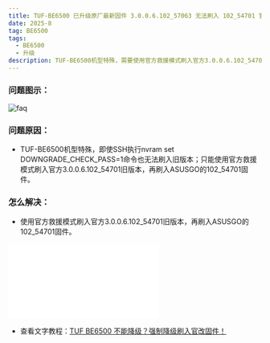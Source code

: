 ```yaml
---
title: TUF-BE6500 已升级原厂最新固件 3.0.0.6.102_57063 无法刷入 102_54701 官改固件
date: 2025-8
tag: BE6500
tags: 
  - BE6500
  - 升级
description: TUF-BE6500机型特殊，需要使用官方救援模式刷入官方3.0.0.6.102_54701旧版本，再刷入ASUSGO固件。
---
```


### 问题图示：

![faq](/assets/posts/6500-1.png)


### 问题原因：
- TUF-BE6500机型特殊，即使SSH执行nvram set DOWNGRADE_CHECK_PASS=1命令也无法刷入旧版本；只能使用官方救援模式刷入官方3.0.0.6.102_54701旧版本，再刷入ASUSGO的102_54701固件。


### 怎么解决：

- 使用官方救援模式刷入官方3.0.0.6.102_54701旧版本，再刷入ASUSGO的102_54701固件。

<iframe src="//player.bilibili.com/player.html?isOutside=true&aid=114900458276159&bvid=BV1ubbfzzE5q&cid=31204117940&p=1&autoplay=0" scrolling="no" border="0" frameborder="no" framespacing="0" allowfullscreen="true"></iframe>

- 查看文字教程：[TUF BE6500 不能降级？强制降级刷入官改固件！](https://mp.weixin.qq.com/s/shwsLCCKrkKN0Xi739z51Q)



